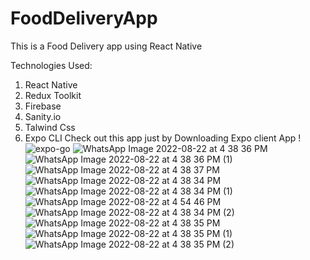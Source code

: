 # FoodDeliveryApp
This is a Food Delivery app using React Native

Technologies Used:
1) React Native
2) Redux Toolkit
3) Firebase
4) Sanity.io
5) Talwind Css 
6) Expo CLI 
Check out this app just by Downloading Expo client App !
![expo-go](https://user-images.githubusercontent.com/87627839/185908964-bd3e49bf-e9b6-4a8b-a9f3-5e8cacc22c2b.svg)
![WhatsApp Image 2022-08-22 at 4 38 36 PM](https://user-images.githubusercontent.com/87627839/185910422-2d5637fe-4c15-480f-a090-77479b14aa36.jpeg)
![WhatsApp Image 2022-08-22 at 4 38 36 PM (1)](https://user-images.githubusercontent.com/87627839/185910786-7fa38a05-cb54-41b8-aaae-c94ee9f7a41e.jpeg)
![WhatsApp Image 2022-08-22 at 4 38 37 PM](https://user-images.githubusercontent.com/87627839/185910797-95712177-6c06-4c3b-8fc7-398527d97822.jpeg)
![WhatsApp Image 2022-08-22 at 4 38 34 PM](https://user-images.githubusercontent.com/87627839/185910823-3f972390-87f6-44df-940c-d2b3c6419ea6.jpeg)
![WhatsApp Image 2022-08-22 at 4 38 34 PM (1)](https://user-images.githubusercontent.com/87627839/185910860-66bf4a8d-fb13-400a-a09d-60973a6656ac.jpeg)
![WhatsApp Image 2022-08-22 at 4 54 46 PM](https://user-images.githubusercontent.com/87627839/185910889-ba2df380-5483-4dc2-b77e-9d66434c7c1f.jpeg)
![WhatsApp Image 2022-08-22 at 4 38 34 PM (2)](https://user-images.githubusercontent.com/87627839/185910950-70bdd7eb-67c3-4991-8642-101685a309d1.jpeg)
![WhatsApp Image 2022-08-22 at 4 38 35 PM](https://user-images.githubusercontent.com/87627839/185910960-85041319-63a2-450e-a50d-8cfe4a072a17.jpeg)
![WhatsApp Image 2022-08-22 at 4 38 35 PM (1)](https://user-images.githubusercontent.com/87627839/185910973-977151d3-2994-4f13-88f6-f3e41af73d3f.jpeg)
![WhatsApp Image 2022-08-22 at 4 38 35 PM (2)](https://user-images.githubusercontent.com/87627839/185910992-554f7000-f1db-4243-824e-fefb7f0f7720.jpeg)
